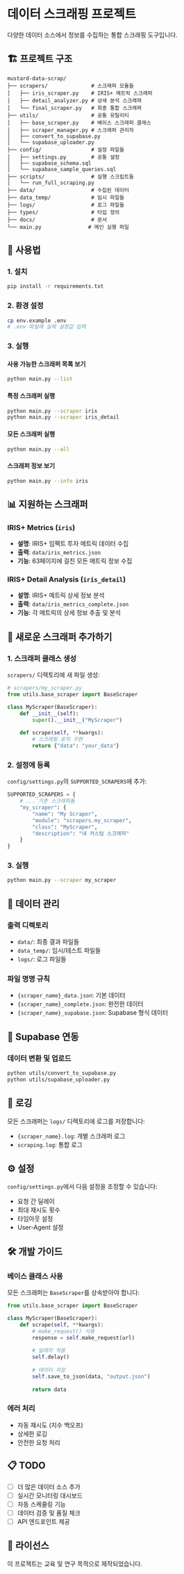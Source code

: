# 데이터 스크래핑 프로젝트

다양한 데이터 소스에서 정보를 수집하는 통합 스크래핑 도구입니다.

## 🏗️ 프로젝트 구조

```
mustard-data-scrap/
├── scrapers/              # 스크래퍼 모듈들
│   ├── iris_scraper.py    # IRIS+ 메트릭 스크래퍼
│   ├── detail_analyzer.py # 상세 분석 스크래퍼
│   └── final_scraper.py   # 최종 통합 스크래퍼
├── utils/                 # 공통 유틸리티
│   ├── base_scraper.py    # 베이스 스크래퍼 클래스
│   ├── scraper_manager.py # 스크래퍼 관리자
│   ├── convert_to_supabase.py
│   └── supabase_uploader.py
├── config/                # 설정 파일들
│   ├── settings.py        # 공통 설정
│   ├── supabase_schema.sql
│   └── supabase_sample_queries.sql
├── scripts/               # 실행 스크립트들
│   └── run_full_scraping.py
├── data/                  # 수집된 데이터
├── data_temp/             # 임시 파일들
├── logs/                  # 로그 파일들
├── types/                 # 타입 정의
├── docs/                  # 문서
└── main.py               # 메인 실행 파일
```

## 🚀 사용법

### 1. 설치

```bash
pip install -r requirements.txt
```

### 2. 환경 설정

```bash
cp env.example .env
# .env 파일에 실제 설정값 입력
```

### 3. 실행

#### 사용 가능한 스크래퍼 목록 보기
```bash
python main.py --list
```

#### 특정 스크래퍼 실행
```bash
python main.py --scraper iris
python main.py --scraper iris_detail
```

#### 모든 스크래퍼 실행
```bash
python main.py --all
```

#### 스크래퍼 정보 보기
```bash
python main.py --info iris
```

## 📊 지원하는 스크래퍼

### IRIS+ Metrics (`iris`)
- **설명**: IRIS+ 임팩트 투자 메트릭 데이터 수집
- **출력**: `data/iris_metrics.json`
- **기능**: 63페이지에 걸친 모든 메트릭 정보 수집

### IRIS+ Detail Analysis (`iris_detail`)
- **설명**: IRIS+ 메트릭 상세 정보 분석
- **출력**: `data/iris_metrics_complete.json`
- **기능**: 각 메트릭의 상세 정보 추출 및 분석

## 🔧 새로운 스크래퍼 추가하기

### 1. 스크래퍼 클래스 생성

`scrapers/` 디렉토리에 새 파일 생성:

```python
# scrapers/my_scraper.py
from utils.base_scraper import BaseScraper

class MyScraper(BaseScraper):
    def __init__(self):
        super().__init__("MyScraper")
    
    def scrape(self, **kwargs):
        # 스크래핑 로직 구현
        return {"data": "your_data"}
```

### 2. 설정에 등록

`config/settings.py`의 `SUPPORTED_SCRAPERS`에 추가:

```python
SUPPORTED_SCRAPERS = {
    # ... 기존 스크래퍼들
    "my_scraper": {
        "name": "My Scraper",
        "module": "scrapers.my_scraper",
        "class": "MyScraper",
        "description": "내 커스텀 스크래퍼"
    }
}
```

### 3. 실행

```bash
python main.py --scraper my_scraper
```

## 📁 데이터 관리

### 출력 디렉토리
- `data/`: 최종 결과 파일들
- `data_temp/`: 임시/테스트 파일들
- `logs/`: 로그 파일들

### 파일 명명 규칙
- `{scraper_name}_data.json`: 기본 데이터
- `{scraper_name}_complete.json`: 완전한 데이터
- `{scraper_name}_supabase.json`: Supabase 형식 데이터

## 🔄 Supabase 연동

### 데이터 변환 및 업로드
```bash
python utils/convert_to_supabase.py
python utils/supabase_uploader.py
```

## 📝 로깅

모든 스크래퍼는 `logs/` 디렉토리에 로그를 저장합니다:
- `{scraper_name}.log`: 개별 스크래퍼 로그
- `scraping.log`: 통합 로그

## ⚙️ 설정

`config/settings.py`에서 다음 설정을 조정할 수 있습니다:
- 요청 간 딜레이
- 최대 재시도 횟수
- 타임아웃 설정
- User-Agent 설정

## 🛠️ 개발 가이드

### 베이스 클래스 사용
모든 스크래퍼는 `BaseScraper`를 상속받아야 합니다:

```python
from utils.base_scraper import BaseScraper

class MyScraper(BaseScraper):
    def scrape(self, **kwargs):
        # make_request() 사용
        response = self.make_request(url)
        
        # 딜레이 적용
        self.delay()
        
        # 데이터 저장
        self.save_to_json(data, "output.json")
        
        return data
```

### 에러 처리
- 자동 재시도 (지수 백오프)
- 상세한 로깅
- 안전한 요청 처리

## 📋 TODO

- [ ] 더 많은 데이터 소스 추가
- [ ] 실시간 모니터링 대시보드
- [ ] 자동 스케줄링 기능
- [ ] 데이터 검증 및 품질 체크
- [ ] API 엔드포인트 제공

## 📄 라이선스

이 프로젝트는 교육 및 연구 목적으로 제작되었습니다.
